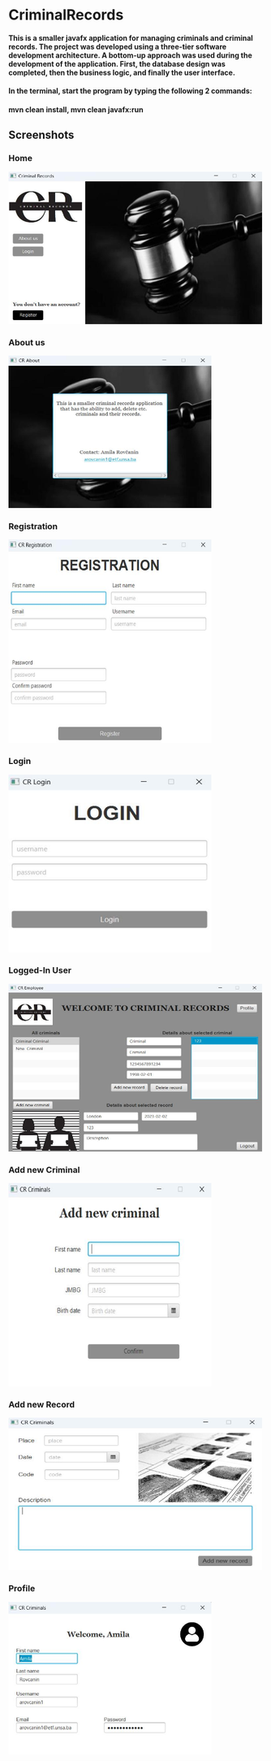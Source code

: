 # CriminalRecords
#### This is a smaller javafx application for managing criminals and criminal records. The project was developed using a three-tier software development architecture. A bottom-up approach was used during the development of the application. First, the database design was completed, then the business logic, and finally the user interface. 
#### In the terminal, start the program by typing the following 2 commands:
#### mvn clean install, mvn clean javafx:run


## Screenshots 
### __Home__ 
<img src="./src/main/resources/screenshots/home.jpg" width="500" height="300"> 

### __About us__
<img src="./src/main/resources/screenshots/about.jpg" width="400" height="300"> 

### __Registration__
<img src="./src/main/resources/screenshots/registration.jpg" width="400" height="400"> 

### __Login__
<img src="./src/main/resources/screenshots/login.jpg" width="400" height="350"> 

### __Logged-In User__
<img src="./src/main/resources/screenshots/employee.jpg" width="500" height="330"> 

### __Add new Criminal__
<img src="./src/main/resources/screenshots/addCriminal.jpg" width="400" height="400"> 

### __Add new Record__
<img src="./src/main/resources/screenshots/addRecord.jpg" width="500" height="300"> 

### __Profile__
<img src="./src/main/resources/screenshots/profile.jpg" width="400" height="300"> 

